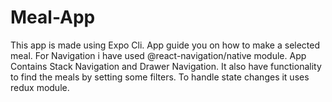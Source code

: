 # Meal-App
This app is made using Expo Cli.
App guide you on how to make a selected meal.
For Navigation i have used @react-navigation/native module.
App Contains Stack Navigation and Drawer Navigation.
It also have functionality to find the meals by setting some filters.
To handle state changes it uses redux module.
